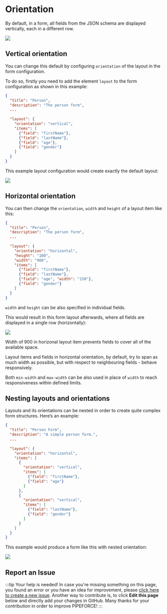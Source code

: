 # Orientation

By default, in a form, all fields from the JSON schema are displayed vertically, each in a different row.

![](../../img/grafik-20201023-084022.png)

## Vertical orientation

You can change this default by configuring `orientation` of the layout in the form configuration.

To do so, firstly you need to add the element `layout` to the form configuration as shown in this example:

```json
{
  "title": "Person",
  "description": "The person form",  
  ...
  
  "layout": {
    "orientation": "vertical",
    "items": [
      {"field": "firstName"},
      {"field": "lastName"},
      {"field": "age"},
      {"field": "gender"}
    ]
  }
}
```

This example layout configuration would create exactly the default layout:

![](../../img/grafik-20201023-100242.png)

## Horizontal orientation

You can then change the `orientation`, `width` and `height` of a layout item like this:

```json
{
  "title": "Person",
  "description": "The person form",  
  ...
  
  "layout": {
    "orientation": "horizontal",
    "height": "100",
    "width": "900",
    "items": [
      {"field": "firstName"},
      {"field": "lastName"},
      {"field": "age", "width": "150"},
      {"field": "gender"}
    ]
  }
}
```

`width` and `height` can be also specified in individual fields.

This would result in this form layout afterwards, where all fields are displayed in a single row (horizontally):

![](../../img/image-20210319-064428.png)

Width of 900 in horizonal layout item prevents fields to cover all of the available space.

Layout items and fields in horizontal orientation, by default, try to span as much width as possible, but with respect to neighbouring fields - behave responsively.

Both `min-width` and `max-width` can be also used in place of `width` to reach responsiveness within defined limits.

## Nesting layouts and orientations

Layouts and its orientations can be nested in order to create quite complex form structures. Here’s an example:

```json
{
  "title": "Person Form",
  "description": "A simple person form.",  
  ...
  
  "layout": {
    "orientation": "horizontal",
    "items": [
      {
        "orientation": "vertical",
        "items": [
          {"field": "firstName"},
          {"field": "age"}
        ]
      },
      {
        "orientation": "vertical",
        "items": [
          {"field": "lastName"},
          {"field": "gender"}
        ]
      }
    ]
  } 
}
```

This example would produce a form like this with nested orientation:

![](../../img/grafik-20201023-101109.png)

## Report an Issue
:::tip Your help is needed!
In case you're missing something on this page, you found an error or you have an idea for improvement, please [click here to create a new issue](https://github.com/pipeforce/pipeforce.github.io/issues/new). Another way to contribute is, to click **Edit this page** below and directly add your changes in GitHub. Many thanks for your contribution in order to improve PIPEFORCE!
:::